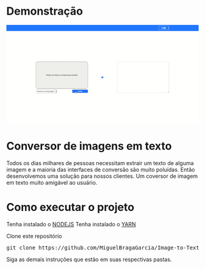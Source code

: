 # Demonstração
![web](./demonstration/web.gif)

# Conversor de imagens em texto
Todos os dias milhares de pessoas necessitam extrair um texto de alguma imagem e a maioria das interfaces de conversão são muito poluídas. Então desenvolvemos uma solução para nossos clientes. Um coversor de imagem em texto muito amigável ao usuário.


# Como executar o projeto


Tenha instalado o [NODEJS](https://nodejs.org/en/)
Tenha instalado o [YARN](https://yarnpkg.com/getting-started/install)


Clone este repositório
<pre>git clone https://github.com/MiguelBragaGarcia/Image-to-Text-Converter.git</pre>

Siga as demais instruções que estão em suas respectivas pastas.

